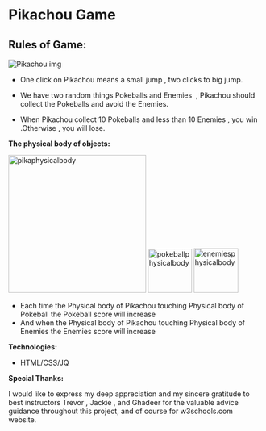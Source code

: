# Pikachou Game

## Rules of Game:

![Pikachou img](https://thumbs.gfycat.com/ImperturbableElatedDogwoodtwigborer-small.gif)

- One click on Pikachou means a small jump , two clicks to big jump.

- We have two random things Pokeballs and Enemies  , Pikachou should collect the Pokeballs and avoid the Enemies.

- When Pikachou collect 10 Pokeballs and less than 10 Enemies , you win .Otherwise , you will lose.



**The physical body of objects:**

<img width="273" alt="pikaphysicalbody" src="https://user-images.githubusercontent.com/20524455/49337799-1c615400-f62a-11e8-9846-ed7753949b60.png"> <img width="87" alt="pokeballphysicalbody" src="https://user-images.githubusercontent.com/20524455/49337790-018edf80-f62a-11e8-866f-25a0802b7da9.png"> <img width="88" alt="enemiesphysicalbody" src="https://user-images.githubusercontent.com/20524455/49337800-1f5c4480-f62a-11e8-901b-3ad29e75a82d.png">

- Each time the Physical body of Pikachou touching 
 Physical body of Pokeball the Pokeball score will increase 
- And when the Physical body of Pikachou touching 
 Physical body of Enemies the Enemies score will increase 

**Technologies:**
- HTML/CSS/JQ

**Special Thanks:**

I would like to express my deep appreciation and my sincere gratitude to best instructors Trevor , Jackie , and Ghadeer for the valuable advice guidance throughout this project, and of course for w3schools.com website.
